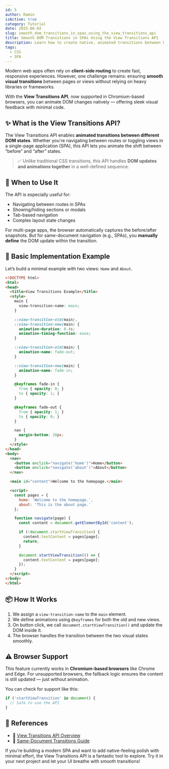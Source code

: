 ```yaml
---
id: 5
author: Ramin
isActive: true
category: Tutorial
date: 2025-06-02
slug: smooth_dom_transitions_in_spas_using_the_view_transitions_api
title: Smooth DOM Transitions in SPAs Using the View Transitions API
description: Learn how to create native, animated transitions between UI states in your single-page applications using the View Transitions API. This post walks through the basics, provides a practical example, and links to official documentation to help you get started quickly.
tags:
  - CSS
  - SPA
---
```


Modern web apps often rely on **client-side routing** to create fast, responsive experiences. However, one challenge remains: ensuring **smooth visual transitions** between pages or views without relying on heavy libraries or frameworks.

With the **View Transitions API**, now supported in Chromium-based browsers, you can animate DOM changes natively — offering sleek visual feedback with minimal code.

## ✨ What is the View Transitions API?

The View Transitions API enables **animated transitions between different DOM states**. Whether you're navigating between routes or toggling views in a single-page application (SPA), this API lets you animate the shift between “before” and “after” states.

> ✅ Unlike traditional CSS transitions, this API handles **DOM updates and animations together** in a well-defined sequence.

## 🧠 When to Use It

The API is especially useful for:
- Navigating between routes in SPAs
- Showing/hiding sections or modals
- Tab-based navigation
- Complex layout state changes

For multi-page apps, the browser automatically captures the before/after snapshots. But for same-document navigation (e.g., SPAs), you **manually define** the DOM update within the transition.

## 🔧 Basic Implementation Example

Let’s build a minimal example with two views: `Home` and `About`.

```html
<!DOCTYPE html>
<html>
<head>
  <title>View Transitions Example</title>
  <style>
    main {
      view-transition-name: main;
    }

    ::view-transition-old(main),
    ::view-transition-new(main) {
      animation-duration: 0.4s;
      animation-timing-function: ease;
    }

    ::view-transition-old(main) {
      animation-name: fade-out;
    }

    ::view-transition-new(main) {
      animation-name: fade-in;
    }

    @keyframes fade-in {
      from { opacity: 0; }
      to { opacity: 1; }
    }

    @keyframes fade-out {
      from { opacity: 1; }
      to { opacity: 0; }
    }

    nav {
      margin-bottom: 20px;
    }
  </style>
</head>
<body>
  <nav>
    <button onclick="navigate('home')">Home</button>
    <button onclick="navigate('about')">About</button>
  </nav>

  <main id="content">Welcome to the homepage.</main>

  <script>
    const pages = {
      home: 'Welcome to the homepage.',
      about: 'This is the about page.'
    };

    function navigate(page) {
      const content = document.getElementById('content');

      if (!document.startViewTransition) {
        content.textContent = pages[page];
        return;
      }

      document.startViewTransition(() => {
        content.textContent = pages[page];
      });
    }
  </script>
</body>
</html>
```

## 📦 How It Works

1. We assign a `view-transition-name` to the `main` element.
2. We define animations using `@keyframes` for both the old and new views.
3. On button click, we call `document.startViewTransition()` and update the DOM inside it.
4. The browser handles the transition between the two visual states smoothly.

## ⚠️ Browser Support

This feature currently works in **Chromium-based browsers** like Chrome and Edge. For unsupported browsers, the fallback logic ensures the content is still updated — just without animation.

You can check for support like this:

```js
if ('startViewTransition' in document) {
  // Safe to use the API
}
```

## 🔗 References

- 📘 [View Transitions API Overview](https://developer.chrome.com/docs/web-platform/view-transitions)
- 📘 [Same-Document Transitions Guide](https://developer.chrome.com/docs/web-platform/view-transitions/same-document)

If you're building a modern SPA and want to add native-feeling polish with minimal effort, the View Transitions API is a fantastic tool to explore. Try it in your next project and let your UI breathe with smooth transitions!

